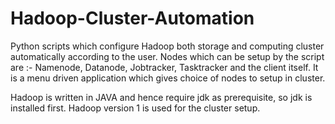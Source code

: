 # Hadoop-Cluster-Automation
Python scripts which configure Hadoop both storage and computing cluster automatically according to the user.
Nodes which can be setup by the script are :- Namenode, Datanode, Jobtracker, Tasktracker and the client itself. 
It is a menu driven application which gives choice of nodes to setup in cluster.

Hadoop is written in JAVA and hence require jdk as prerequisite, so jdk is installed first.
Hadoop version 1 is used for the cluster setup.

